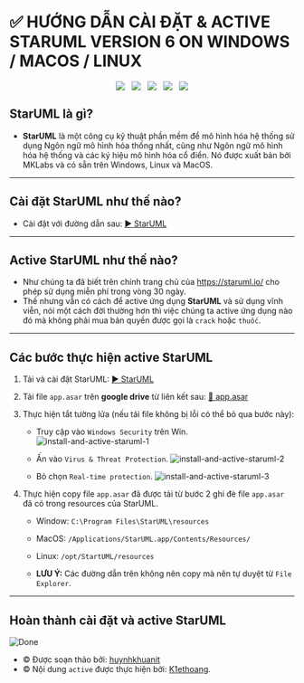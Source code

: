 # ✅ HƯỚNG DẪN CÀI ĐẶT & ACTIVE STARUML VERSION 6 ON WINDOWS / MACOS / LINUX

<div style="display: flex; gap: 12px; align-items: center; justify-content: center;">
    <img src="https://img.shields.io/badge/HTML5-E34F26?style=for-the-badge&logo=html5&logoColor=white" />
    <img src="https://img.shields.io/badge/Blogger-FF5722?style=for-the-badge&logo=blogger&logoColor=white" />
    <img src="https://img.shields.io/badge/Gmail-D14836?style=for-the-badge&logo=gmail&logoColor=white" />
    <img src="https://img.shields.io/badge/Markdown-000000?style=for-the-badge&logo=markdown&logoColor=white" />
    <img src="https://img.shields.io/badge/Microsoft-666666?style=for-the-badge&logo=microsoft&logoColor=white" />
</div>

## StarUML là gì?

- **StarUML** là một công cụ kỹ thuật phần mềm để mô hình hóa hệ thống sử dụng Ngôn ngữ mô hình hóa thống nhất, cũng như Ngôn ngữ mô hình hóa hệ thống và các ký hiệu mô hình hóa cổ điển. Nó được xuất bản bởi MKLabs và có sẵn trên Windows, Linux và MacOS.

---

## Cài đặt StarUML như thế nào?

- Cài đặt với đường dẫn sau: [▶️ StarUML](https://staruml.io/)

---

## Active StarUML như thế nào?

- Như chúng ta đã biết trên chính trang chủ của https://staruml.io/ cho phép sử dụng miễn phí trong vòng 30 ngày.
- Thế nhưng vẫn có cách để active ứng dụng **StarUML** và sử dụng vĩnh viễn, nói một cách đời thường hơn thì việc chúng ta active ứng dụng nào đó mà không phải mua bản quyền được gọi là `crack` hoặc `thuốc`.

---

## Các bước thực hiện active StarUML

1. Tải và cài đặt StarUML: [▶️ StarUML](https://staruml.io/)
2. Tải file `app.asar` trên **google drive** từ liên kết sau: [🔗 app.asar](https://drive.google.com/file/d/1_sKvHVL6SebnYF73iZxSWD9l48Pddzvj/view?usp=sharing)
3. Thực hiện tắt tường lửa (nếu tải file không bị lỗi có thể bỏ qua bước này):

    - Truy cập vào `Windows Security` trên Win.
    ![install-and-active-staruml-1](./assets/img/install-and-active-staruml-1.png)

    - Ấn vào `Virus & Threat Protection`.
    ![install-and-active-staruml-2](./assets/img/install-and-active-staruml-2.png)

    - Bỏ chọn `Real-time protection`.
    ![install-and-active-staruml-3](./assets/img/install-and-active-staruml-3.png)

4. Thực hiện copy file `app.asar` đã được tải từ bước 2 ghi đè file `app.asar` đã có trong resources của StarUML.
    - Window: `C:\Program Files\StarUML\resources`
    - MacOS: `/Applications/StarUML.app/Contents/Resources/`
    - Linux: `/opt/StartUML/resources`

    - **LƯU Ý:** Các đường dẫn trên không nên copy mà nên tự duyệt từ `File Explorer`.

---

## Hoàn thành cài đặt và active StarUML
![Done](./assets/img/install-and-active-staruml-4.png)

- © Được soạn thảo bởi: [huynhkhuanit](https://github.com/huynhkhuanit)
- © Nội dung `active` được thực hiện bởi: [K1ethoang](https://gist.github.com/K1ethoang).